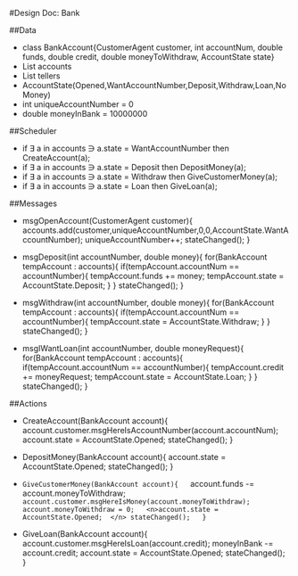 #Design Doc: Bank

##Data
 + class BankAccount{CustomerAgent customer, int accountNum, double funds, double credit, double moneyToWithdraw, AccountState state}
 + List<BankAccount> accounts
 + List<BankTellerAgent> tellers
 + AccountState(Opened,WantAccountNumber,Deposit,Withdraw,Loan,NoMoney)
 + int uniqueAccountNumber = 0
 + double moneyInBank = 10000000
	
##Scheduler
 + if ∃ a in accounts ∋ a.state = WantAccountNumber
	then CreateAccount(a);
 + if ∃ a in accounts ∋ a.state = Deposit
	then DepositMoney(a);
 + if ∃ a in accounts ∋ a.state = Withdraw
	then GiveCustomerMoney(a);
 + if ∃ a in accounts ∋ a.state = Loan
	then GiveLoan(a);

##Messages
 + msgOpenAccount(CustomerAgent customer){
	accounts.add(customer,uniqueAccountNumber,0,0,AccountState.WantAccountNumber);
	uniqueAccountNumber++;
	stateChanged();
   }

 + msgDeposit(int accountNumber, double money){
	for(BankAccount tempAccount : accounts){
		if(tempAccount.accountNum == accountNumber){
			tempAccount.funds += money;
			tempAccount.state = AccountState.Deposit;
		}
	}
	stateChanged();
   }

 + msgWithdraw(int accountNumber, double money){
	for(BankAccount tempAccount : accounts){
		if(tempAccount.accountNum == accountNumber){
			tempAccount.state = AccountState.Withdraw;
		}
	}
	stateChanged();
   }

 + msgIWantLoan(int accountNumber, double moneyRequest){
	for(BankAccount tempAccount : accounts){
		if(tempAccount.accountNum == accountNumber){
			tempAccount.credit += moneyRequest;
			tempAccount.state = AccountState.Loan;
		}
	}
	stateChanged();
}

##Actions
 + CreateAccount(BankAccount account){
	account.customer.msgHereIsAccountNumber(account.accountNum);
	account.state = AccountState.Opened;
	stateChanged();
   }

 + DepositMoney(BankAccount account){
	account.state = AccountState.Opened;
	stateChanged();
   }

 + `GiveCustomerMoney(BankAccount account){  
 	`account.funds -= account.moneyToWithdraw;  `
	account.customer.msgHereIsMoney(account.moneyToWithdraw);  
	account.moneyToWithdraw = 0;  
	<n>account.state = AccountState.Opened;  </n>
	stateChanged();  
   }`

 + GiveLoan(BankAccount account){
	account.customer.msgHereIsLoan(account.credit);
	moneyInBank -= account.credit;
	account.state = AccountState.Opened;
	stateChanged();
   }